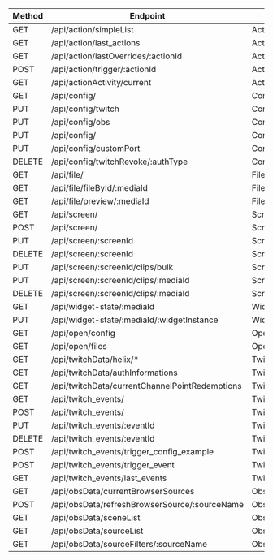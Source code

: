 | Method | Endpoint                                       | Class method                                              |
|--------|------------------------------------------------|-----------------------------------------------------------|
| GET    | /api/action/simpleList                         | ActionController.getList()                                |
| GET    | /api/action/last_actions                       | ActionController.getLast20Events()                        |
| GET    | /api/action/lastOverrides/:actionId            | ActionController.getLastActionOverrides()                 |
| POST   | /api/action/trigger/:actionId                  | ActionController.triggerAction()                          |
| GET    | /api/actionActivity/current                    | ActionActivityController.getCurrentState()                |
| GET    | /api/config/                                   | ConfigController.getConfig()                              |
| PUT    | /api/config/twitch                             | ConfigController.updateTwitchConfig()                     |
| PUT    | /api/config/obs                                | ConfigController.updateObsConfig()                        |
| PUT    | /api/config/                                   | ConfigController.updateConfig()                           |
| PUT    | /api/config/customPort                         | ConfigController.updatePort()                             |
| DELETE | /api/config/twitchRevoke/:authType             | ConfigController.revokeToken()                            |
| GET    | /api/file/                                     | FileController.getList()                                  |
| GET    | /api/file/fileById/:mediaId                    | FileController.getById()                                  |
| GET    | /api/file/preview/:mediaId                     | FileController.getPreviewById()                           |
| GET    | /api/screen/                                   | ScreenController.listAllScreens()                         |
| POST   | /api/screen/                                   | ScreenController.addScreen()                              |
| PUT    | /api/screen/:screenId                          | ScreenController.updateScreen()                           |
| DELETE | /api/screen/:screenId                          | ScreenController.deleteScreen()                           |
| PUT    | /api/screen/:screenId/clips/bulk               | ScreenController.updateScreenMediaBulk()                  |
| PUT    | /api/screen/:screenId/clips/:mediaId           | ScreenController.updateScreenMedia()                      |
| DELETE | /api/screen/:screenId/clips/:mediaId           | ScreenController.deleteScreenMedia()                      |
| GET    | /api/widget-state/:mediaId                     | WidgetStateController.getWidgetState()                    |
| PUT    | /api/widget-state/:mediaId/:widgetInstance     | WidgetStateController.updateScreen()                      |
| GET    | /api/open/config                               | OpenController.openConfigPath()                           |
| GET    | /api/open/files                                | OpenController.openFilePath()                             |
| GET    | /api/twitchData/helix/*                        | TwitchDataController.getHelixData()                       |
| GET    | /api/twitchData/authInformations               | TwitchDataController.getTwitchAuthInformations()          |
| GET    | /api/twitchData/currentChannelPointRedemptions | TwitchDataController.listCurrentChannelPointRedemptions() |
| GET    | /api/twitch_events/                            | TwitchEventsController.getTwitchEvents()                  |
| POST   | /api/twitch_events/                            | TwitchEventsController.addTwitchEvent()                   |
| PUT    | /api/twitch_events/:eventId                    | TwitchEventsController.updateTwitchEvent()                |
| DELETE | /api/twitch_events/:eventId                    | TwitchEventsController.deleteTwitchEvent()                |
| POST   | /api/twitch_events/trigger_config_example      | TwitchEventsController.triggerConfigExample()             |
| POST   | /api/twitch_events/trigger_event               | TwitchEventsController.triggerEvent()                     |
| GET    | /api/twitch_events/last_events                 | TwitchEventsController.getLast20Events()                  |
| GET    | /api/obsData/currentBrowserSources             | ObsDataController.listBrowserSources()                    |
| POST   | /api/obsData/refreshBrowserSource/:sourceName  | ObsDataController.refreshBrowserSource()                  |
| GET    | /api/obsData/sceneList                         | ObsDataController.getSceneList()                          |
| GET    | /api/obsData/sourceList                        | ObsDataController.getSourceList()                         |
| GET    | /api/obsData/sourceFilters/:sourceName         | ObsDataController.getSourceFilterList()                   |
